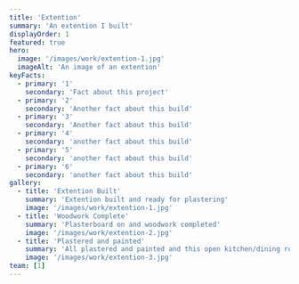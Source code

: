 ```yaml
---
title: 'Extention'
summary: 'An extention I built'
displayOrder: 1
featured: true
hero:
  image: '/images/work/extention-1.jpg'
  imageAlt: 'An image of an extention'
keyFacts:
  - primary: '1'
    secondary: 'Fact about this project'
  - primary: '2'
    secondary: 'Another fact about this build'
  - primary: '3'
    secondary: 'Another fact about this build'
  - primary: '4'
    secondary: 'another fact about this build'
  - primary: '5'
    secondary: 'another fact about this build'
  - primary: '6'
    secondary: 'another fact about this build'
gallery:
  - title: 'Extention Built'
    summary: 'Extention built and ready for plastering'
    image: '/images/work/extention-1.jpg'
  - title: 'Woodwork Complete'
    summary: 'Plasterboard on and woodwork completed'
    image: '/images/work/extention-2.jpg'
  - title: 'Plastered and painted'
    summary: 'All plastered and painted and this open kitchen/dining room plan is coming together very nicely!'
    image: '/images/work/extention-3.jpg'
team: [1]
---
```

